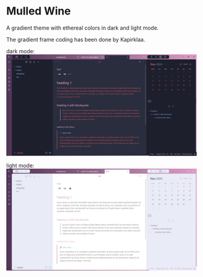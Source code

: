 # Mulled Wine

A gradient theme with ethereal colors in dark and light mode.

The gradient frame coding has been done by Kapirklaa.

dark mode:
![](images/mulledwine-dark.jpg)

light mode:
![](images/mulledwine-light.jpg)
